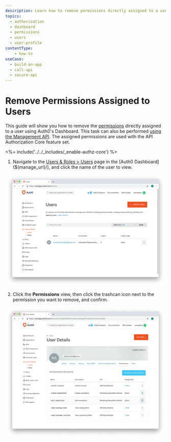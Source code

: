 ```yaml
---
description: Learn how to remove permissions directly assigned to a user using the Auth0 Management Dashboard. For use with Auth0's API Authorization Core feature set.
topics:
  - authorization
  - dashboard
  - permissions
  - users
  - user-profile
contentType: 
    - how-to
useCase:
  - build-an-app
  - call-api
  - secure-api
---
```

# Remove Permissions Assigned to Users

This guide will show you how to remove the [permissions](/authorization/concepts/rbac) directly assigned to a user using Auth0's Dashboard. This task can also be performed [using the Management API](/authorization/guides/api/remove-user-permissions). The assigned permissions are used with the API Authorization Core feature set.

<%= include('../../_includes/_enable-authz-core') %>

1. Navigate to the [Users & Roles > Users](${manage_url}/#/users) page in the [Auth0 Dashboard](${manage_url}/), and click the name of the user to view.

![Select User](/media/articles/authorization/user-list.png)

2. Click the **Permissions** view, then click the trashcan icon next to the permission you want to remove, and confirm.

![Remove Permissions](/media/articles/authorization/user-prof-permissions.png)
